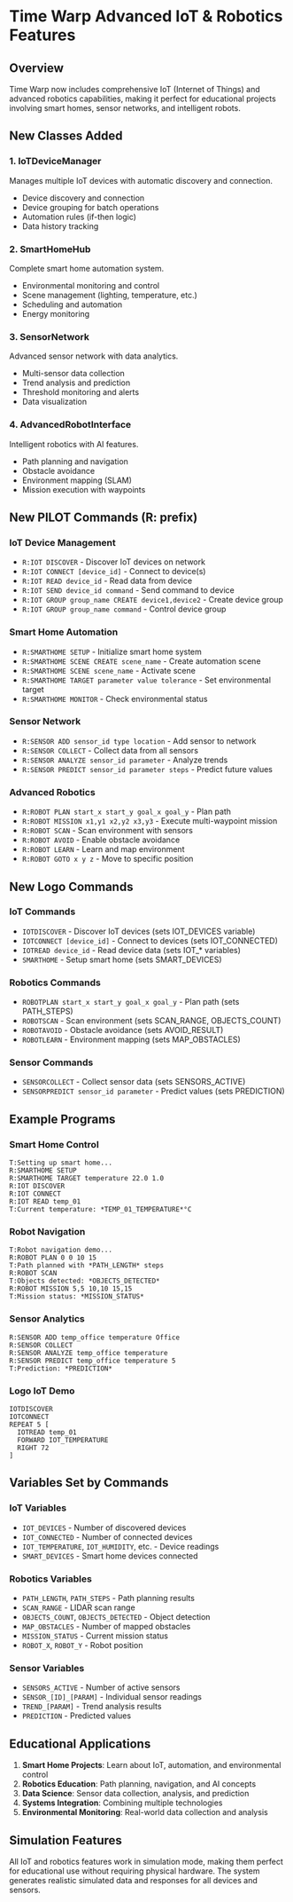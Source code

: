 # Time Warp Advanced IoT & Robotics Features

## Overview
Time Warp now includes comprehensive IoT (Internet of Things) and advanced robotics capabilities, making it perfect for educational projects involving smart homes, sensor networks, and intelligent robots.

## New Classes Added

### 1. IoTDeviceManager
Manages multiple IoT devices with automatic discovery and connection.
- Device discovery and connection
- Device grouping for batch operations
- Automation rules (if-then logic)
- Data history tracking

### 2. SmartHomeHub  
Complete smart home automation system.
- Environmental monitoring and control
- Scene management (lighting, temperature, etc.)
- Scheduling and automation
- Energy monitoring

### 3. SensorNetwork
Advanced sensor network with data analytics.
- Multi-sensor data collection
- Trend analysis and prediction
- Threshold monitoring and alerts
- Data visualization

### 4. AdvancedRobotInterface
Intelligent robotics with AI features.
- Path planning and navigation
- Obstacle avoidance
- Environment mapping (SLAM)
- Mission execution with waypoints

## New PILOT Commands (R: prefix)

### IoT Device Management
- `R:IOT DISCOVER` - Discover IoT devices on network
- `R:IOT CONNECT [device_id]` - Connect to device(s)
- `R:IOT READ device_id` - Read data from device
- `R:IOT SEND device_id command` - Send command to device
- `R:IOT GROUP group_name CREATE device1,device2` - Create device group
- `R:IOT GROUP group_name command` - Control device group

### Smart Home Automation
- `R:SMARTHOME SETUP` - Initialize smart home system
- `R:SMARTHOME SCENE CREATE scene_name` - Create automation scene
- `R:SMARTHOME SCENE scene_name` - Activate scene
- `R:SMARTHOME TARGET parameter value tolerance` - Set environmental target
- `R:SMARTHOME MONITOR` - Check environmental status

### Sensor Network
- `R:SENSOR ADD sensor_id type location` - Add sensor to network
- `R:SENSOR COLLECT` - Collect data from all sensors
- `R:SENSOR ANALYZE sensor_id parameter` - Analyze trends
- `R:SENSOR PREDICT sensor_id parameter steps` - Predict future values

### Advanced Robotics
- `R:ROBOT PLAN start_x start_y goal_x goal_y` - Plan path
- `R:ROBOT MISSION x1,y1 x2,y2 x3,y3` - Execute multi-waypoint mission
- `R:ROBOT SCAN` - Scan environment with sensors
- `R:ROBOT AVOID` - Enable obstacle avoidance
- `R:ROBOT LEARN` - Learn and map environment
- `R:ROBOT GOTO x y z` - Move to specific position

## New Logo Commands

### IoT Commands
- `IOTDISCOVER` - Discover IoT devices (sets IOT_DEVICES variable)
- `IOTCONNECT [device_id]` - Connect to devices (sets IOT_CONNECTED)
- `IOTREAD device_id` - Read device data (sets IOT_* variables)
- `SMARTHOME` - Setup smart home (sets SMART_DEVICES)

### Robotics Commands
- `ROBOTPLAN start_x start_y goal_x goal_y` - Plan path (sets PATH_STEPS)
- `ROBOTSCAN` - Scan environment (sets SCAN_RANGE, OBJECTS_COUNT)
- `ROBOTAVOID` - Obstacle avoidance (sets AVOID_RESULT)
- `ROBOTLEARN` - Environment mapping (sets MAP_OBSTACLES)

### Sensor Commands
- `SENSORCOLLECT` - Collect sensor data (sets SENSORS_ACTIVE)
- `SENSORPREDICT sensor_id parameter` - Predict values (sets PREDICTION)

## Example Programs

### Smart Home Control
```pilot
T:Setting up smart home...
R:SMARTHOME SETUP
R:SMARTHOME TARGET temperature 22.0 1.0
R:IOT DISCOVER
R:IOT CONNECT
R:IOT READ temp_01
T:Current temperature: *TEMP_01_TEMPERATURE*°C
```

### Robot Navigation
```pilot
T:Robot navigation demo...
R:ROBOT PLAN 0 0 10 15
T:Path planned with *PATH_LENGTH* steps
R:ROBOT SCAN
T:Objects detected: *OBJECTS_DETECTED*
R:ROBOT MISSION 5,5 10,10 15,15
T:Mission status: *MISSION_STATUS*
```

### Sensor Analytics
```pilot
R:SENSOR ADD temp_office temperature Office
R:SENSOR COLLECT
R:SENSOR ANALYZE temp_office temperature
R:SENSOR PREDICT temp_office temperature 5
T:Prediction: *PREDICTION*
```

### Logo IoT Demo
```logo
IOTDISCOVER
IOTCONNECT
REPEAT 5 [
  IOTREAD temp_01
  FORWARD IOT_TEMPERATURE
  RIGHT 72
]
```

## Variables Set by Commands

### IoT Variables
- `IOT_DEVICES` - Number of discovered devices
- `IOT_CONNECTED` - Number of connected devices
- `IOT_TEMPERATURE`, `IOT_HUMIDITY`, etc. - Device readings
- `SMART_DEVICES` - Smart home devices connected

### Robotics Variables
- `PATH_LENGTH`, `PATH_STEPS` - Path planning results
- `SCAN_RANGE` - LIDAR scan range
- `OBJECTS_COUNT`, `OBJECTS_DETECTED` - Object detection
- `MAP_OBSTACLES` - Number of mapped obstacles
- `MISSION_STATUS` - Current mission status
- `ROBOT_X`, `ROBOT_Y` - Robot position

### Sensor Variables
- `SENSORS_ACTIVE` - Number of active sensors
- `SENSOR_[ID]_[PARAM]` - Individual sensor readings
- `TREND_[PARAM]` - Trend analysis results
- `PREDICTION` - Predicted values

## Educational Applications

1. **Smart Home Projects**: Learn about IoT, automation, and environmental control
2. **Robotics Education**: Path planning, navigation, and AI concepts
3. **Data Science**: Sensor data collection, analysis, and prediction
4. **Systems Integration**: Combining multiple technologies
5. **Environmental Monitoring**: Real-world data collection and analysis

## Simulation Features

All IoT and robotics features work in simulation mode, making them perfect for educational use without requiring physical hardware. The system generates realistic simulated data and responses for all devices and sensors.